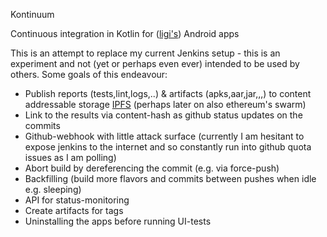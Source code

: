 Kontinuum

Continuous integration in Kotlin for ([ligi's](http://ligi.de)) Android apps

This is an attempt to replace my current Jenkins setup - this is an experiment and not (yet or perhaps even ever) intended to be used by others. Some goals of this endeavour:

 * Publish reports (tests,lint,logs,..) & artifacts (apks,aar,jar,,,) to content addressable storage [IPFS](http://ipfs.io) (perhaps later on also ethereum's swarm)
 * Link to the results via content-hash as github status updates on the commits
 * Github-webhook with little attack surface (currently I am hesitant to expose jenkins to the internet and so constantly run into github quota issues as I am polling)
 * Abort build by dereferencing the commit (e.g. via force-push)
 * Backfilling (build more flavors and commits between pushes when idle e.g. sleeping)
 * API for status-monitoring
 * Create artifacts for tags
 * Uninstalling the apps before running UI-tests
